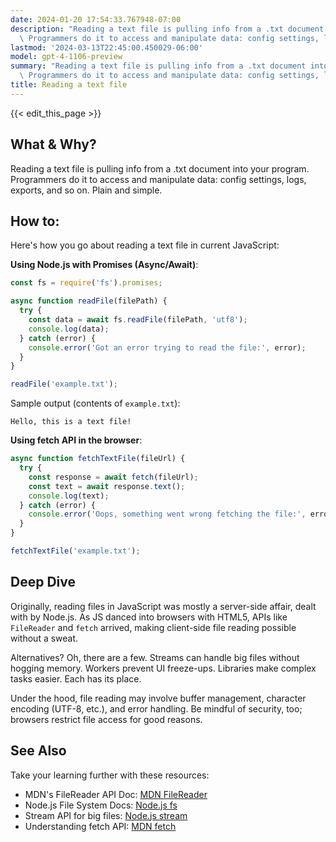```yaml
---
date: 2024-01-20 17:54:33.767948-07:00
description: "Reading a text file is pulling info from a .txt document into your program.\
  \ Programmers do it to access and manipulate data: config settings, logs,\u2026"
lastmod: '2024-03-13T22:45:00.450029-06:00'
model: gpt-4-1106-preview
summary: "Reading a text file is pulling info from a .txt document into your program.\
  \ Programmers do it to access and manipulate data: config settings, logs,\u2026"
title: Reading a text file
---
```


{{< edit_this_page >}}

## What & Why?
Reading a text file is pulling info from a .txt document into your program. Programmers do it to access and manipulate data: config settings, logs, exports, and so on. Plain and simple.

## How to:
Here's how you go about reading a text file in current JavaScript:

**Using Node.js with Promises (Async/Await)**:

```javascript
const fs = require('fs').promises;

async function readFile(filePath) {
  try {
    const data = await fs.readFile(filePath, 'utf8');
    console.log(data);
  } catch (error) {
    console.error('Got an error trying to read the file:', error);
  }
}

readFile('example.txt');
```

Sample output (contents of `example.txt`):

```
Hello, this is a text file!
```

**Using fetch API in the browser**:

```javascript
async function fetchTextFile(fileUrl) {
  try {
    const response = await fetch(fileUrl);
    const text = await response.text();
    console.log(text);
  } catch (error) {
    console.error('Oops, something went wrong fetching the file:', error);
  }
}

fetchTextFile('example.txt');
```

## Deep Dive
Originally, reading files in JavaScript was mostly a server-side affair, dealt with by Node.js. As JS danced into browsers with HTML5, APIs like `FileReader` and `fetch` arrived, making client-side file reading possible without a sweat.

Alternatives? Oh, there are a few. Streams can handle big files without hogging memory. Workers prevent UI freeze-ups. Libraries make complex tasks easier. Each has its place.

Under the hood, file reading may involve buffer management, character encoding (UTF-8, etc.), and error handling. Be mindful of security, too; browsers restrict file access for good reasons. 

## See Also
Take your learning further with these resources:

- MDN's FileReader API Doc: [MDN FileReader](https://developer.mozilla.org/en-US/docs/Web/API/FileReader)
- Node.js File System Docs: [Node.js fs](https://nodejs.org/api/fs.html)
- Stream API for big files: [Node.js stream](https://nodejs.org/api/stream.html)
- Understanding fetch API: [MDN fetch](https://developer.mozilla.org/en-US/docs/Web/API/Fetch_API)
